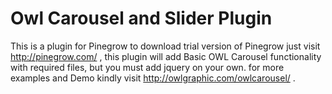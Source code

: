 # Owl Carousel and Slider Plugin
This is a plugin for Pinegrow to download trial version of Pinegrow just visit http://pinegrow.com/ , this plugin will add Basic OWL Carousel functionality with required files, but you must add jquery on your own. for more examples and Demo kindly visit http://owlgraphic.com/owlcarousel/ .
